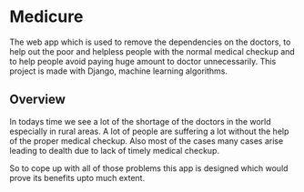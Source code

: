 # Medicure
The web app which is used to remove the dependencies on the doctors, to help out the poor and helpless people with the normal medical checkup and to help people avoid paying huge amount to doctor unnecessarily. This project is made with Django, machine learning algorithms.
## Overview
In todays time we see a lot of the shortage of the doctors in the world especially in rural areas. A lot of people are suffering a lot without the help of the proper medical checkup. Also most of the cases many cases arise leading to dealth due to lack of timely medical checkup.

So to cope up with all of those problems this app is designed which would prove its benefits upto much extent.